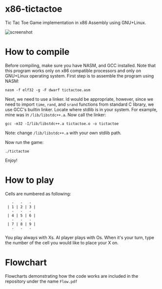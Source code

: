 # x86-tictactoe
Tic Tac Toe Game implementation in x86 Assembly using GNU+Linux.

![screenshot](https://denizbasgoren.github.io/x86-tictactoe/screenshots/ss.png)

# How to compile
Before compiling, make sure you have NASM, and GCC installed. Note that this program works only on x86 compatible processors and only on GNU+Linux operating system. First step is to assemble the program using NASM:

```
nasm -f elf32 -g -F dwarf tictactoe.asm
```

Next, we need to use a linker. ld would be appropriate, however, since we need to import `time`, `rand`, and `srand` functions from standard C library, we use GCC's builtin linker. Locate where stdlib is in your system. For example, mine was in `/lib/libstdc++.a`. Now call the linker:

```
gcc -m32 -I/lib/libstdc++.a tictactoe.o -o tictactoe
```

Note: change `/lib/libstdc++.a` with your own stdlib path.

Now run the game:

```
./tictactoe
```

Enjoy!

# How to play

Cells are numbered as following:

```
   -   -   -  
 | 1 | 2 | 3 |
   -   -   -  
 | 4 | 5 | 6 |
   -   -   -  
 | 7 | 8 | 9 |
   -   -   -  
```

You play always with Xs. AI player plays with Os. When it's your turn, type the number of the cell you would like to place your X on.

# Flowchart

Flowcharts demonstrating how the code works are included in the repository under the name `Flow.pdf`

